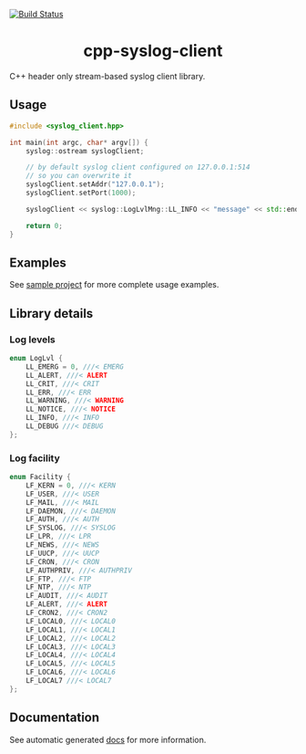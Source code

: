 [![Build Status](https://travis-ci.com/mmarkeloff/cpp-syslog-client.svg?branch=main)](https://travis-ci.com/mmarkeloff/cpp-syslog-client)

<h1 align="center">
cpp-syslog-client
</h1>

C++ header only stream-based syslog client library.

## Usage

```cpp
#include <syslog_client.hpp>

int main(int argc, char* argv[]) {
    syslog::ostream syslogClient;

    // by default syslog client configured on 127.0.0.1:514
    // so you can overwrite it
    syslogClient.setAddr("127.0.0.1");
    syslogClient.setPort(1000);

    syslogClient << syslog::LogLvlMng::LL_INFO << "message" << std::endl;

    return 0;
}
```

## Examples

See [sample project](sample) for more complete usage examples.

## Library details

### Log levels

```cpp
enum LogLvl {
    LL_EMERG = 0, ///< EMERG
    LL_ALERT, ///< ALERT
    LL_CRIT, ///< CRIT
    LL_ERR, ///< ERR
    LL_WARNING, ///< WARNING
    LL_NOTICE, ///< NOTICE
    LL_INFO, ///< INFO
    LL_DEBUG ///< DEBUG
};
```

### Log facility

```cpp
enum Facility {
    LF_KERN = 0, ///< KERN
    LF_USER, ///< USER
    LF_MAIL, ///< MAIL
    LF_DAEMON, ///< DAEMON
    LF_AUTH, ///< AUTH
    LF_SYSLOG, ///< SYSLOG
    LF_LPR, ///< LPR
    LF_NEWS, ///< NEWS
    LF_UUCP, ///< UUCP
    LF_CRON, ///< CRON
    LF_AUTHPRIV, ///< AUTHPRIV
    LF_FTP, ///< FTP
    LF_NTP, ///< NTP
    LF_AUDIT, ///< AUDIT
    LF_ALERT, ///< ALERT
    LF_CRON2, ///< CRON2
    LF_LOCAL0, ///< LOCAL0
    LF_LOCAL1, ///< LOCAL1
    LF_LOCAL2, ///< LOCAL2
    LF_LOCAL3, ///< LOCAL3
    LF_LOCAL4, ///< LOCAL4
    LF_LOCAL5, ///< LOCAL5
    LF_LOCAL6, ///< LOCAL6
    LF_LOCAL7 ///< LOCAL7
};
```

## Documentation

See automatic generated [docs](https://mmarkeloff.github.io/cpp-syslog-client/) for more information.

